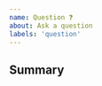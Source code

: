 ```yaml
---
name: Question ❓
about: Ask a question
labels: 'question'
---
```


## Summary

<!-- What do you need help with? -->